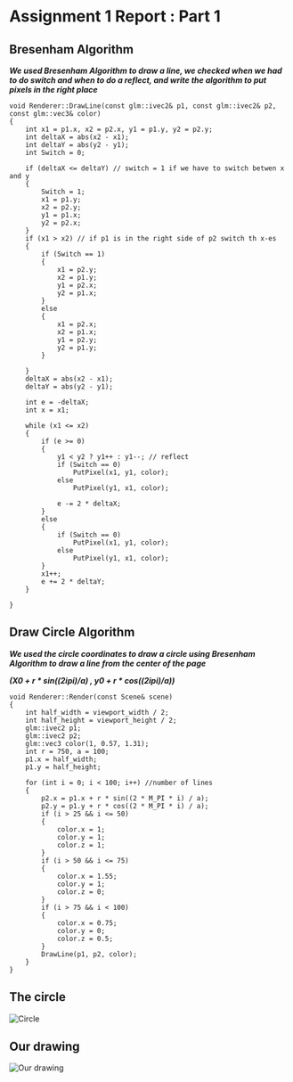 # Assignment 1 Report : Part 1 

## Bresenham Algorithm 
**_We used Bresenham Algorithm to draw a line, we checked when we had to do switch and when to do a reflect, 
and write the algorithm to put pixels in the right place_** 

	void Renderer::DrawLine(const glm::ivec2& p1, const glm::ivec2& p2, const glm::vec3& color)
	{
		int x1 = p1.x, x2 = p2.x, y1 = p1.y, y2 = p2.y;
		int deltaX = abs(x2 - x1);
		int deltaY = abs(y2 - y1);
		int Switch = 0;

		if (deltaX <= deltaY) // switch = 1 if we have to switch betwen x and y 
		{
			Switch = 1;
			x1 = p1.y;
			x2 = p2.y;
			y1 = p1.x;
			y2 = p2.x;
		}
		if (x1 > x2) // if p1 is in the right side of p2 switch th x-es
		{
			if (Switch == 1)
			{
				x1 = p2.y;
				x2 = p1.y;
				y1 = p2.x;
				y2 = p1.x;
			}
			else
			{
				x1 = p2.x;
				x2 = p1.x;
				y1 = p2.y;
				y2 = p1.y;
			}

		}
		deltaX = abs(x2 - x1);
		deltaY = abs(y2 - y1);

		int e = -deltaX;
		int x = x1;

		while (x1 <= x2)
		{
			if (e >= 0)
			{
				y1 < y2 ? y1++ : y1--; // reflect
				if (Switch == 0)
					PutPixel(x1, y1, color);
				else
					PutPixel(y1, x1, color);

				e -= 2 * deltaX;
			}
			else
			{
				if (Switch == 0)
					PutPixel(x1, y1, color);
				else
					PutPixel(y1, x1, color);
			}
			x1++;
			e += 2 * deltaY;
		}	

	}


## Draw Circle Algorithm
**_We used the circle coordinates to draw a circle using Bresenham Algorithm to draw a line from the center of the page_** 

**_(X0 + r * sin((2*i*pi)/a) , y0 + r * cos((2*i*pi)/a))_**

	void Renderer::Render(const Scene& scene)
	{
		int half_width = viewport_width / 2;
		int half_height = viewport_height / 2;
		glm::ivec2 p1;
		glm::ivec2 p2;
		glm::vec3 color(1, 0.57, 1.31);
		int r = 750, a = 100; 
		p1.x = half_width;
		p1.y = half_height;
	
		for (int i = 0; i < 100; i++) //number of lines
		{
			p2.x = p1.x + r * sin((2 * M_PI * i) / a);
			p2.y = p1.y + r * cos((2 * M_PI * i) / a);
			if (i > 25 && i <= 50)
			{
				color.x = 1;
				color.y = 1;
				color.z = 1;
			}
			if (i > 50 && i <= 75)
			{
				color.x = 1.55;
				color.y = 1;
				color.z = 0;
			}
			if (i > 75 && i < 100)
			{
				color.x = 0.75;
				color.y = 0;
				color.z = 0.5;
			}
			DrawLine(p1, p2, color);
		}
	}

## The circle
![Circle](https://github.com/HaifaGraphicsCourses/computer-graphics-2023-rashilmbariky/blob/master/Assignment1Report/SanityCheck.jpeg)

## Our drawing
![Our drawing](https://github.com/HaifaGraphicsCourses/computer-graphics-2023-rashilmbariky/blob/master/Assignment1Report/OurDrawing.jpeg)
